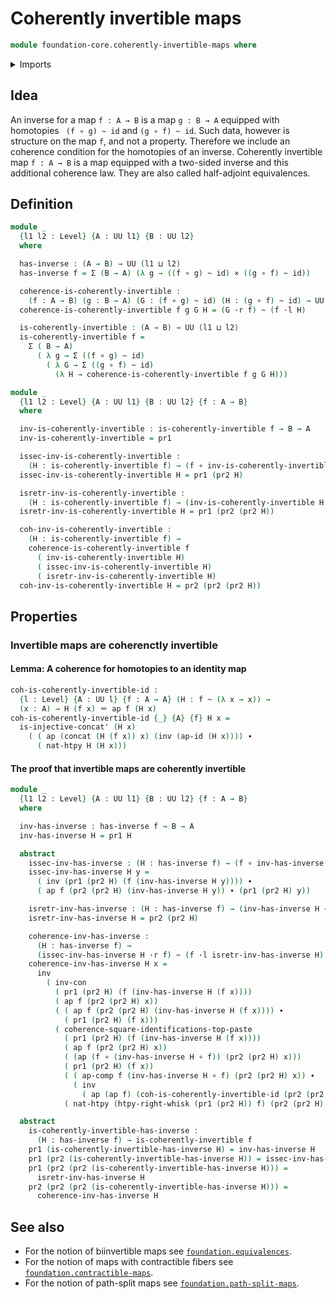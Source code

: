 # Coherently invertible maps

```agda
module foundation-core.coherently-invertible-maps where
```

<details><summary>Imports</summary>

```agda
open import foundation.action-on-identifications-functions
open import foundation.commuting-squares-of-identifications
open import foundation.dependent-pair-types
open import foundation.functions
open import foundation.universe-levels

open import foundation-core.cartesian-product-types
open import foundation-core.homotopies
open import foundation-core.identity-types
```

</details>

## Idea

An inverse for a map `f : A → B` is a map `g : B → A` equipped with homotopies
` (f ∘ g) ~ id` and `(g ∘ f) ~ id`. Such data, however is structure on the map
`f`, and not a property. Therefore we include an coherence condition for the
homotopies of an inverse. Coherently invertible map `f : A → B` is a map
equipped with a two-sided inverse and this additional coherence law. They are
also called half-adjoint equivalences.

## Definition

```agda
module _
  {l1 l2 : Level} {A : UU l1} {B : UU l2}
  where

  has-inverse : (A → B) → UU (l1 ⊔ l2)
  has-inverse f = Σ (B → A) (λ g → ((f ∘ g) ~ id) × ((g ∘ f) ~ id))

  coherence-is-coherently-invertible :
    (f : A → B) (g : B → A) (G : (f ∘ g) ~ id) (H : (g ∘ f) ~ id) → UU (l1 ⊔ l2)
  coherence-is-coherently-invertible f g G H = (G ·r f) ~ (f ·l H)

  is-coherently-invertible : (A → B) → UU (l1 ⊔ l2)
  is-coherently-invertible f =
    Σ ( B → A)
      ( λ g → Σ ((f ∘ g) ~ id)
        ( λ G → Σ ((g ∘ f) ~ id)
          (λ H → coherence-is-coherently-invertible f g G H)))

module _
  {l1 l2 : Level} {A : UU l1} {B : UU l2} {f : A → B}
  where

  inv-is-coherently-invertible : is-coherently-invertible f → B → A
  inv-is-coherently-invertible = pr1

  issec-inv-is-coherently-invertible :
    (H : is-coherently-invertible f) → (f ∘ inv-is-coherently-invertible H) ~ id
  issec-inv-is-coherently-invertible H = pr1 (pr2 H)

  isretr-inv-is-coherently-invertible :
    (H : is-coherently-invertible f) → (inv-is-coherently-invertible H ∘ f) ~ id
  isretr-inv-is-coherently-invertible H = pr1 (pr2 (pr2 H))

  coh-inv-is-coherently-invertible :
    (H : is-coherently-invertible f) →
    coherence-is-coherently-invertible f
      ( inv-is-coherently-invertible H)
      ( issec-inv-is-coherently-invertible H)
      ( isretr-inv-is-coherently-invertible H)
  coh-inv-is-coherently-invertible H = pr2 (pr2 (pr2 H))
```

## Properties

### Invertible maps are coherenctly invertible

#### Lemma: A coherence for homotopies to an identity map

```agda
coh-is-coherently-invertible-id :
  {l : Level} {A : UU l} {f : A → A} (H : f ~ (λ x → x)) →
  (x : A) → H (f x) ＝ ap f (H x)
coh-is-coherently-invertible-id {_} {A} {f} H x =
  is-injective-concat' (H x)
    ( ( ap (concat (H (f x)) x) (inv (ap-id (H x)))) ∙
      ( nat-htpy H (H x)))
```

#### The proof that invertible maps are coherently invertible

```agda
module _
  {l1 l2 : Level} {A : UU l1} {B : UU l2} {f : A → B}
  where

  inv-has-inverse : has-inverse f → B → A
  inv-has-inverse H = pr1 H

  abstract
    issec-inv-has-inverse : (H : has-inverse f) → (f ∘ inv-has-inverse H) ~ id
    issec-inv-has-inverse H y =
      ( inv (pr1 (pr2 H) (f (inv-has-inverse H y)))) ∙
      ( ap f (pr2 (pr2 H) (inv-has-inverse H y)) ∙ (pr1 (pr2 H) y))

    isretr-inv-has-inverse : (H : has-inverse f) → (inv-has-inverse H ∘ f) ~ id
    isretr-inv-has-inverse H = pr2 (pr2 H)

    coherence-inv-has-inverse :
      (H : has-inverse f) →
      (issec-inv-has-inverse H ·r f) ~ (f ·l isretr-inv-has-inverse H)
    coherence-inv-has-inverse H x =
      inv
        ( inv-con
          ( pr1 (pr2 H) (f (inv-has-inverse H (f x))))
          ( ap f (pr2 (pr2 H) x))
          ( ( ap f (pr2 (pr2 H) (inv-has-inverse H (f x)))) ∙
            ( pr1 (pr2 H) (f x)))
          ( coherence-square-identifications-top-paste
            ( pr1 (pr2 H) (f (inv-has-inverse H (f x))))
            ( ap f (pr2 (pr2 H) x))
            ( (ap (f ∘ (inv-has-inverse H ∘ f)) (pr2 (pr2 H) x)))
            ( pr1 (pr2 H) (f x))
            ( ( ap-comp f (inv-has-inverse H ∘ f) (pr2 (pr2 H) x)) ∙
              ( inv
                ( ap (ap f) (coh-is-coherently-invertible-id (pr2 (pr2 H)) x))))
            ( nat-htpy (htpy-right-whisk (pr1 (pr2 H)) f) (pr2 (pr2 H) x))))

  abstract
    is-coherently-invertible-has-inverse :
      (H : has-inverse f) → is-coherently-invertible f
    pr1 (is-coherently-invertible-has-inverse H) = inv-has-inverse H
    pr1 (pr2 (is-coherently-invertible-has-inverse H)) = issec-inv-has-inverse H
    pr1 (pr2 (pr2 (is-coherently-invertible-has-inverse H))) =
      isretr-inv-has-inverse H
    pr2 (pr2 (pr2 (is-coherently-invertible-has-inverse H))) =
      coherence-inv-has-inverse H
```

## See also

- For the notion of biinvertible maps see
  [`foundation.equivalences`](foundation.equivalences.md).
- For the notion of maps with contractible fibers see
  [`foundation.contractible-maps`](foundation.contractible-maps.md).
- For the notion of path-split maps see
  [`foundation.path-split-maps`](foundation.path-split-maps.md).

